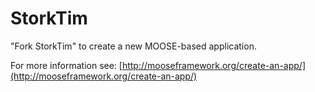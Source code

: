 StorkTim
=====

"Fork StorkTim" to create a new MOOSE-based application.

For more information see: [http://mooseframework.org/create-an-app/](http://mooseframework.org/create-an-app/)
